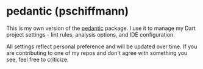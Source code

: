 # pedantic (pschiffmann)

This is my own version of the [pedantic](https://pub.dartlang.org/packages/pedantic) package.
I use it to manage my Dart project settings - lint rules, analysis options, and IDE configuration.

All settings reflect personal preference and will be updated over time.
If you are contributing to one of my repos and don't agree with something you see, feel free to criticize.
